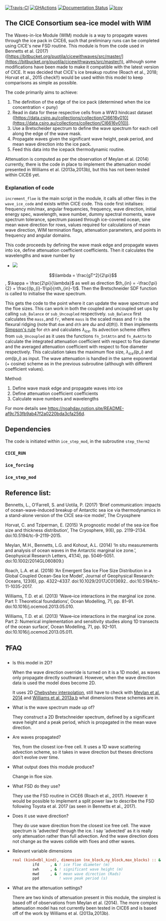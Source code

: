 [![Travis-CI](https://travis-ci.org/CICE-Consortium/CICE.svg?branch=master)](https://travis-ci.org/CICE-Consortium/CICE)
[![GHActions](https://github.com/CICE-Consortium/CICE/workflows/GHActions/badge.svg)](https://github.com/CICE-Consortium/CICE/actions)
[![Documentation Status](https://readthedocs.org/projects/cice-consortium-cice/badge/?version=master)](http://cice-consortium-cice.readthedocs.io/en/master/?badge=master)
[![lcov](https://img.shields.io/endpoint?url=https://apcraig.github.io/coverage.json)](https://apcraig.github.io)

<!--- [![codecov](https://codecov.io/gh/apcraig/Test_CICE_Icepack/branch/master/graph/badge.svg)](https://codecov.io/gh/apcraig/Test_CICE_Icepack) --->

## The CICE Consortium sea-ice model with WIM

The Waves-in-Ice Module (WIM) module is a way to propagate waves through the ice pack in CICE6, such that preliminary runs can be completed using CICE's new FSD routine. This module is from the code used in Bennetts et al. (2017) ([https://bitbucket.org/puotila/cicewithwaves/src/master/](https://bitbucket.org/puotila/cicewithwaves/src/master/)), although some modifications have been made to make it compatible with the latest version of CICE. It was decided that CICE's ice breakup routine (Roach et al., 2018; Horvat et al., 2015 check!!) would be used within this model to keep comparisons as simple as possible. 

The code primarily aims to achieve: 

1. The definition of the edge of the ice pack (determined when the ice concentration < puny)
2. Read in data for these respective cells from a WW3 hindcast dataset ([https://data.csiro.au/collections/collection/CI6616v010](https://data.csiro.au/collections/collection/CI6616v010)).
3. Use a Bretscheider spectrum to define the wave spectrum for each cell along the edge of the wave mask.
4. Propagate waves given the significant wave height, peak period, and mean wave direction into the ice pack.
5. Feed this data into the icepack thermodynamic routine.

Attenuation is computed as per the observation of Meylan et al. (2014) currently, there is the code in place to implement the attenuation model presented in Williams et al. (2013a,2013b), but this has not been tested within CICE6 yet.

### Explanation of code
    
`increment_floe` is the main script in the module, it calls all other files in the `wave_ice_code` and exists within CICE code. This code first initalises: frequency min/max, angular frequencies, frequency, wave direction, initial energy spec, wavelength, wave number, dummy spectral moments, wave spectrum tolerance, spectrum passed through ice-covered ocean, sine mean wave direction for rows, values required for calculations of mean wave direction, WIM termination flags, attenuation parameters, and points in frequency and angular domains.
    
This code proceeds by defining the wave mask edge and propagate waves into ice, define attenuation coefficient coefficients. Then it calculates the wavelengths and wave number by 
- <img src="https://latex.codecogs.com/gif.latex?O_t=\text { Onset event at time bin } t " /> 

$$\lambda = \frac{gT^2}{2\pi}$$, $\kappa = \frac{2\pi}{\lambda}$ as well as direction $th_{in} = -\frac{\pi}{2} + \frac{(lp_{i}-1)\pi}{nth_{in}-1}$. Then the Bretschneider SDF function is called to initialise the wave spectrum. 
    
This gets the code to the point where it can update the wave spectrum and the floe sizes. This can work in both the coupled and uncoupled set ups by calling `sub_Balance` or `sub_Uncoupled` respectively. `sub_Balance` first calculates the `mass,`and  `fr`, where `mass` is the scaled mass and `fr` is the flexural ridging (note that `dom` and `dth` are $d\omega$ and $d(th)$). It then implements [Simpson's rule](https://en.wikipedia.org/wiki/Simpson%27s_rule) for `dth` and calculates $\lambda_{ice}$. Its advection scheme differs from `sub_Uncoupled` as it uses the functions `fn_IntAttn` and `fn_AvAttn` to calculate the integrated attenuation coefficient with respect to floe diameter and the averaged attenuation coefficient with respect to floe diameter respectively. This calculation takes the maximum floe size, $\lambda_{ice}(lp\_i)$ and $om(lp\_i)$ as input.  The wave attenuation is handled in the same exponential (+ cosine) scheme as in the previous subroutine (although with different coefficient values).
    
Method:
1. Define wave mask edge and propagate waves into ice
2. Define attenuation coefficient coefficients
3. Calculate wave numbers and wavelengths    
 
For more details see https://noahday.notion.site/README-af9c753fb9ab47f2a0220bda3cfa256d.        

## Dependencies

The code is initiated within `ice_step_mod`, in the subroutine `step_therm2` 

### `CICE_RUN`

### `ice_forcing`

### `ice_step_mod`

## Reference list:

Bennetts, L., O’Farrell, S. and Uotila, P. (2017) ‘Brief communication: impacts of ocean-wave-induced breakup of Antarctic sea ice via thermodynamics in a stand-alone version of the CICE sea-ice model’, The Cryosphere

Horvat, C. and Tziperman, E. (2015) ‘A prognostic model of the sea-ice floe size and thickness distribution’, The Cryosphere, 9(6), pp. 2119–2134. doi:10.5194/tc-9-2119-2015.

Meylan, M.H., Bennetts, L.G. and Kohout, A.L. (2014) ‘In situ measurements and analysis of ocean waves in the Antarctic marginal ice zone.’, Geophysical Research Letters, 41(14), pp. 5046–5051. doi:10.1002/2014GL060809.)

Roach, L.A. et al. (2018) ‘An Emergent Sea Ice Floe Size Distribution in a Global Coupled Ocean-Sea Ice Model’, Journal of Geophysical Research: Oceans, 123(6), pp. 4322–4337. doi:10.1029/2017JC013692.. doi:10.5194/tc-11-1035-2017.

Williams, T.D. et al. (2013) ‘Wave–ice interactions in the marginal ice zone. Part 1: Theoretical foundations’, Ocean Modelling, 71, pp. 81–91. doi:10.1016/j.ocemod.2013.05.010.

Williams, T.D. et al. (2013) ‘Wave–ice interactions in the marginal ice zone. Part 2: Numerical implementation and sensitivity studies along 1D transects of the ocean surface’, Ocean Modelling, 71, pp. 92–101. doi:10.1016/j.ocemod.2013.05.011.

## ❓FAQ

- Is this model in 2D?
    
    When the wave direction override is turned on it is a 1D model, as waves only propagate directly southward. However, when the wave direction data is used the model does become 2D.
    
    It uses 2D [Chebyshev interpolation](https://www.notion.so/Chebyshev-interpolation-1ebf5c9254504928a367e0d391175f5d), still have to check with [Meylan et al. 2014](https://www.notion.so/Meylan-et-al-2014-2c785c506c784e4c85fa00270fff63ff) and [Williams et al. 2013a,b](https://www.notion.so/Williams-et-al-2013a-b-5eae5120f7164a1ba164154ec1189e9f) what dimensions these schemes are in.
    
- What is the wave spectrum made up of?
    
    They construct a 2D Bretschneider spectrum, defined by a significant wave height and a peak period, which is propagated in the mean wave direction.
    
- Are waves propagated?
    
    Yes, from the closest ice-free cell. It uses a 1D wave scattering advection scheme, so it takes in wave direction but theses directions don't evolve over time.
    
- What output does this module produce?
    
    Change in floe size.
    
- What FSD do they use?
    
    They use the FSD routine in CICE6 (Roach et al., 2017). However it would be possible to implement a split power law to describe the FSD following Toyota et al. 2017 (as seen in Bennetts et al., 2017).
    
- Does it use wave direction?
    
    They do use wave direction from the closest ice free cell. The wave spectrum is 'advected' through the ice. I say 'advected' as it is really only attenuation rather than full advection. And the wave direction does not change as the waves collide with floes and other waves.
    
- Relevant variable dimensions
    
    ```fortran
    real (kind=dbl_kind), dimension (nx_block,ny_block,max_blocks) :: &
             ifd     , & ! ice floe diameter (m)
             swh     , & ! significant wave height (m)
             mwd     , & ! mean wave direction (Rads)
             ppd         ! wave peak period (s)
    ```
    
- What are the attenuation settings?
    
    There are two kinds of attenuation present in this module, the simplest is based off of observations from Meylan et al. (2014). The more complex attenuation model has not currently been tested in CICE6 and is based off of the work by Williams et al. (2013a,2013b).
    

